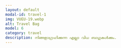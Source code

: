 ```yaml
---
layout: default
modal-id: travel-1
img: VUEU-19.webp
alt: Travel Bag
model: 6
category: travel
description: നിങ്ങളാഗ്രഹിക്കുന്ന എല്ലാ വിധ ബാഗുകൾക്കും.
---
```

